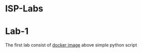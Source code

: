 # ISP-Labs

# Lab-1
The first lab consist of [docker image](https://hub.docker.com/repository/docker/den1ss1mo/isp-labs) above simple python script
